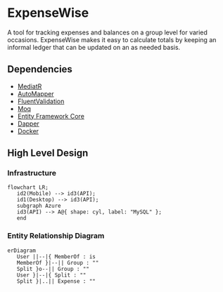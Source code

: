 # ExpenseWise

A tool for tracking expenses and balances on a group level for varied occasions. ExpenseWise makes it easy to calculate totals by keeping an informal ledger that can be updated on an as needed basis. 

## Dependencies

- [MediatR](https://github.com/jbogard/MediatR/)
- [AutoMapper](https://docs.automapper.org/en/stable/Getting-started.html)
- [FluentValidation](https://docs.fluentvalidation.net/en/latest/)
- [Moq](https://github.com/devlooped/moq)
- [Entity Framework Core](https://learn.microsoft.com/en-us/ef/core/)
- [Dapper](https://github.com/DapperLib/Dapper/)
- [Docker](https://www.docker.com/support/)

## High Level Design 
### Infrastructure
```mermaid
flowchart LR;
   id2(Mobile) --> id3(API);
   id1(Desktop) --> id3(API);
   subgraph Azure
   id3(API) --> A@{ shape: cyl, label: "MySQL" };
   end
```

### Entity Relationship Diagram
```mermaid
erDiagram
   User ||--|{ MemberOf : is
   MemberOf }|--|| Group : ""
   Split }o--|| Group : ""
   User }|--|{ Split : ""
   Split }|..|| Expense : ""
```

